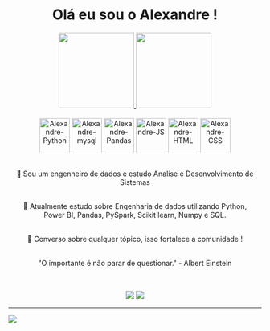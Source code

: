 
<h1 align="center">
Olá eu sou o Alexandre ! 
</h1>

<div align="center">
  <a href="https://github.com/AlexandreFCosta">
    <img height="150em" src="https://anthonyraf-stats.vercel.app/api?username=AlexandreFCosta&show_icons=true&hide_title=true&hide_rank=false&card_width=400&bg_color=020712&border_color=0b0938&text_color=208217#gh-dark-mode-only"/>
    <img height="150em" src="https://anthonyraf-stats.vercel.app/api/top-langs/?username=AlexandreFCosta&layout=compact&bg_color=020712&border_color=0b0938&text_color=208217#gh-dark-mode-only"/>
  </a>
</div>
  


<div align="center" style"display: inline_block"><br>
  <img align"center" alt="Alexandre-Python" height="70" width="60" src="https://cdn.jsdelivr.net/gh/devicons/devicon/icons/python/python-original-wordmark.svg" /> 
  <img align"center" alt="Alexandre-mysql" height="70" width="60" src="https://cdn.jsdelivr.net/gh/devicons/devicon/icons/mysql/mysql-original-wordmark.svg" />
  <img align"center" alt="Alexandre-Pandas" height="70" width="60" src="https://cdn.jsdelivr.net/gh/devicons/devicon/icons/pandas/pandas-original-wordmark.svg" />
  <img align"center" alt="Alexandre-JS" height="70" width="60" src="https://cdn.jsdelivr.net/gh/devicons/devicon/icons/javascript/javascript-original.svg" />
  <img align"center" alt="Alexandre-HTML" height="70" width="60" src="https://cdn.jsdelivr.net/gh/devicons/devicon/icons/html5/html5-original.svg" /> 
  <img align"center" alt="Alexandre-CSS" height="70" width="60" src="https://cdn.jsdelivr.net/gh/devicons/devicon/icons/css3/css3-original.svg" />
</div>

 
## 

<div align=center>
🔭 Sou um engenheiro de dados e estudo Analise e Desenvolvimento de Sistemas <br><br>
  
📒 Atualmente estudo sobre Engenharia de dados utilizando Python, <br>Power BI, Pandas, PySpark, Scikit learn, Numpy e SQL.<br><br>
  
🙌 Converso sobre qualquer tópico, isso fortalece a comunidade ! <br><br>
  
"O importante é não parar de questionar." - Albert Einstein<br><br>

</div>

## 
  
<div align=center>
  <a href="https://www.linkedin.com/in/alexandrefeitosacosta/" target="_blank"><img src="https://img.shields.io/badge/-LinkedIn-%230077B5?style=for-the-badge&logo=linkedin&logoColor=white" target="_blank"></a>
  <a href = "mailto: alexandrefcosta.dev@gmail.com"><img src="https://img.shields.io/badge/-Gmail-%23333?style=for-the-badge&logo=gmail&logoColor=white" target="_blank"></a>
</div>


---

![](https://komarev.com/ghpvc/?username=AlexandreFCosta&color=blue)
